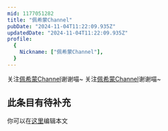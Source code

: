 ```yaml
---
mid: 1177051282
title: "佩希蒙Channel"
pubDate: "2024-11-04T11:22:09.935Z"
updatedDate: "2024-11-04T11:22:09.935Z"
profile:
  {
    Nickname: ["佩希蒙Channel"],
  }
---
```


关注[佩希蒙Channel](https://space.bilibili.com/1177051282)谢谢喵~ 关注[佩希蒙Channel](https://space.bilibili.com/1177051282)谢谢喵~

## 此条目有待补充
你可以在[这里](https://github.com/Yuhanawa/VTuber.ICU-Content/edit/master/v/佩希蒙Channel/index.md)编辑本文
